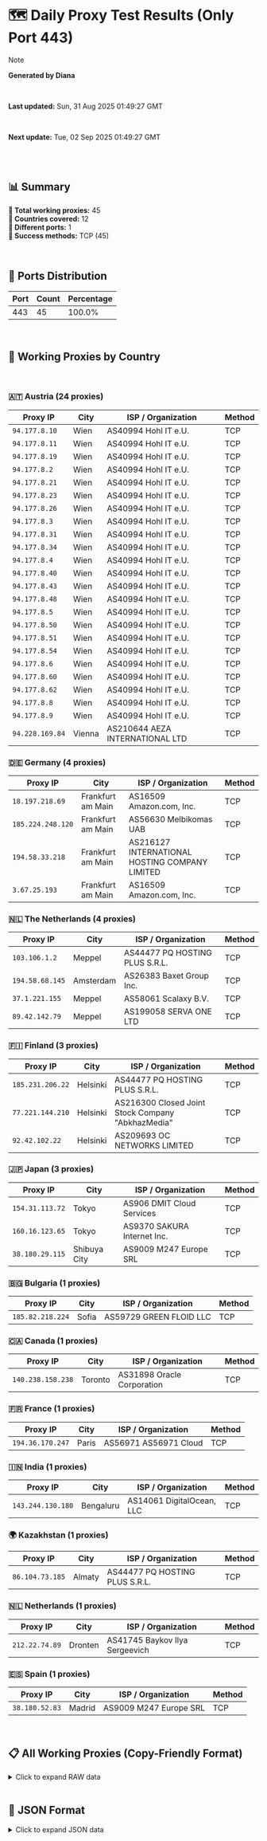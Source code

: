 # 🗺️ Daily Proxy Test Results (Only Port 443)

> [!NOTE]
>
> **Generated by Diana**
>
> <br/>
>
> **Last updated:** Sun, 31 Aug 2025 01:49:27 GMT
>
> <br/>
>
> **Next update:** Tue, 02 Sep 2025 01:49:27 GMT
>
> <br/>
>

</br>

## 📊 Summary

**🔹 Total working proxies:** 45  
**🔹 Countries covered:** 12  
**🔹 Different ports:** 1  
**🔹 Success methods:** TCP (45)

<br/>

## 🔌 Ports Distribution

| Port | Count | Percentage |
|------|-------|------------|
| 443  | 45     | 100.0%     |

<br/>

## 🫧 Working Proxies by Country

<br/>

### 🇦🇹 Austria (24 proxies)

| Proxy IP | City | ISP / Organization | Method |
|----------|------|--------------------|--------|
| `94.177.8.10` | Wien | AS40994 Hohl IT e.U. | TCP |
| `94.177.8.11` | Wien | AS40994 Hohl IT e.U. | TCP |
| `94.177.8.19` | Wien | AS40994 Hohl IT e.U. | TCP |
| `94.177.8.2` | Wien | AS40994 Hohl IT e.U. | TCP |
| `94.177.8.21` | Wien | AS40994 Hohl IT e.U. | TCP |
| `94.177.8.23` | Wien | AS40994 Hohl IT e.U. | TCP |
| `94.177.8.26` | Wien | AS40994 Hohl IT e.U. | TCP |
| `94.177.8.3` | Wien | AS40994 Hohl IT e.U. | TCP |
| `94.177.8.31` | Wien | AS40994 Hohl IT e.U. | TCP |
| `94.177.8.34` | Wien | AS40994 Hohl IT e.U. | TCP |
| `94.177.8.4` | Wien | AS40994 Hohl IT e.U. | TCP |
| `94.177.8.40` | Wien | AS40994 Hohl IT e.U. | TCP |
| `94.177.8.43` | Wien | AS40994 Hohl IT e.U. | TCP |
| `94.177.8.48` | Wien | AS40994 Hohl IT e.U. | TCP |
| `94.177.8.5` | Wien | AS40994 Hohl IT e.U. | TCP |
| `94.177.8.50` | Wien | AS40994 Hohl IT e.U. | TCP |
| `94.177.8.51` | Wien | AS40994 Hohl IT e.U. | TCP |
| `94.177.8.54` | Wien | AS40994 Hohl IT e.U. | TCP |
| `94.177.8.6` | Wien | AS40994 Hohl IT e.U. | TCP |
| `94.177.8.60` | Wien | AS40994 Hohl IT e.U. | TCP |
| `94.177.8.62` | Wien | AS40994 Hohl IT e.U. | TCP |
| `94.177.8.8` | Wien | AS40994 Hohl IT e.U. | TCP |
| `94.177.8.9` | Wien | AS40994 Hohl IT e.U. | TCP |
| `94.228.169.84` | Vienna | AS210644 AEZA INTERNATIONAL LTD | TCP |

### 🇩🇪 Germany (4 proxies)

| Proxy IP | City | ISP / Organization | Method |
|----------|------|--------------------|--------|
| `18.197.218.69` | Frankfurt am Main | AS16509 Amazon.com, Inc. | TCP |
| `185.224.248.120` | Frankfurt am Main | AS56630 Melbikomas UAB | TCP |
| `194.58.33.218` | Frankfurt am Main | AS216127 INTERNATIONAL HOSTING COMPANY LIMITED | TCP |
| `3.67.25.193` | Frankfurt am Main | AS16509 Amazon.com, Inc. | TCP |

### 🇳🇱 The Netherlands (4 proxies)

| Proxy IP | City | ISP / Organization | Method |
|----------|------|--------------------|--------|
| `103.106.1.2` | Meppel | AS44477 PQ HOSTING PLUS S.R.L. | TCP |
| `194.58.68.145` | Amsterdam | AS26383 Baxet Group Inc. | TCP |
| `37.1.221.155` | Meppel | AS58061 Scalaxy B.V. | TCP |
| `89.42.142.79` | Meppel | AS199058 SERVA ONE LTD | TCP |

### 🇫🇮 Finland (3 proxies)

| Proxy IP | City | ISP / Organization | Method |
|----------|------|--------------------|--------|
| `185.231.206.22` | Helsinki | AS44477 PQ HOSTING PLUS S.R.L. | TCP |
| `77.221.144.210` | Helsinki | AS216300 Closed Joint Stock Company "AbkhazMedia" | TCP |
| `92.42.102.22` | Helsinki | AS209693 OC NETWORKS LIMITED | TCP |

### 🇯🇵 Japan (3 proxies)

| Proxy IP | City | ISP / Organization | Method |
|----------|------|--------------------|--------|
| `154.31.113.72` | Tokyo | AS906 DMIT Cloud Services | TCP |
| `160.16.123.65` | Tokyo | AS9370 SAKURA Internet Inc. | TCP |
| `38.180.29.115` | Shibuya City | AS9009 M247 Europe SRL | TCP |

### 🇧🇬 Bulgaria (1 proxies)

| Proxy IP | City | ISP / Organization | Method |
|----------|------|--------------------|--------|
| `185.82.218.224` | Sofia | AS59729 GREEN FLOID LLC | TCP |

### 🇨🇦 Canada (1 proxies)

| Proxy IP | City | ISP / Organization | Method |
|----------|------|--------------------|--------|
| `140.238.158.238` | Toronto | AS31898 Oracle Corporation | TCP |

### 🇫🇷 France (1 proxies)

| Proxy IP | City | ISP / Organization | Method |
|----------|------|--------------------|--------|
| `194.36.170.247` | Paris | AS56971 AS56971 Cloud | TCP |

### 🇮🇳 India (1 proxies)

| Proxy IP | City | ISP / Organization | Method |
|----------|------|--------------------|--------|
| `143.244.130.180` | Bengaluru | AS14061 DigitalOcean, LLC | TCP |

### 🌍 Kazakhstan (1 proxies)

| Proxy IP | City | ISP / Organization | Method |
|----------|------|--------------------|--------|
| `86.104.73.185` | Almaty | AS44477 PQ HOSTING PLUS S.R.L. | TCP |

### 🇳🇱 Netherlands (1 proxies)

| Proxy IP | City | ISP / Organization | Method |
|----------|------|--------------------|--------|
| `212.22.74.89` | Dronten | AS41745 Baykov Ilya Sergeevich | TCP |

### 🇪🇸 Spain (1 proxies)

| Proxy IP | City | ISP / Organization | Method |
|----------|------|--------------------|--------|
| `38.180.52.83` | Madrid | AS9009 M247 Europe SRL | TCP |

<br/>

## 📋 All Working Proxies (Copy-Friendly Format)

<details>
<summary>Click to expand RAW data</summary>

```
94.177.8.10
94.177.8.11
94.177.8.19
94.177.8.2
94.177.8.21
94.177.8.23
94.177.8.26
94.177.8.3
94.177.8.31
94.177.8.34
94.177.8.4
94.177.8.40
94.177.8.43
94.177.8.48
94.177.8.5
94.177.8.50
94.177.8.51
94.177.8.54
94.177.8.6
94.177.8.60
94.177.8.62
94.177.8.8
94.177.8.9
94.228.169.84
185.82.218.224
140.238.158.238
185.231.206.22
77.221.144.210
92.42.102.22
194.36.170.247
18.197.218.69
185.224.248.120
194.58.33.218
3.67.25.193
143.244.130.180
154.31.113.72
160.16.123.65
38.180.29.115
86.104.73.185
212.22.74.89
38.180.52.83
103.106.1.2
194.58.68.145
37.1.221.155
89.42.142.79
```

</details>

<br/>

## 💾 JSON Format

<details>
<summary>Click to expand JSON data</summary>

```json
[
  {
    "ip": "94.177.8.10",
    "port": "443",
    "method": "TCP",
    "country": "Austria",
    "city": "Wien",
    "as": "AS40994 Hohl IT e.U.",
    "proxy": "unknown"
  },
  {
    "ip": "94.177.8.11",
    "port": "443",
    "method": "TCP",
    "country": "Austria",
    "city": "Wien",
    "as": "AS40994 Hohl IT e.U.",
    "proxy": "unknown"
  },
  {
    "ip": "94.177.8.19",
    "port": "443",
    "method": "TCP",
    "country": "Austria",
    "city": "Wien",
    "as": "AS40994 Hohl IT e.U.",
    "proxy": "unknown"
  },
  {
    "ip": "94.177.8.2",
    "port": "443",
    "method": "TCP",
    "country": "Austria",
    "city": "Wien",
    "as": "AS40994 Hohl IT e.U.",
    "proxy": "unknown"
  },
  {
    "ip": "94.177.8.21",
    "port": "443",
    "method": "TCP",
    "country": "Austria",
    "city": "Wien",
    "as": "AS40994 Hohl IT e.U.",
    "proxy": "unknown"
  },
  {
    "ip": "94.177.8.23",
    "port": "443",
    "method": "TCP",
    "country": "Austria",
    "city": "Wien",
    "as": "AS40994 Hohl IT e.U.",
    "proxy": true
  },
  {
    "ip": "94.177.8.26",
    "port": "443",
    "method": "TCP",
    "country": "Austria",
    "city": "Wien",
    "as": "AS40994 Hohl IT e.U.",
    "proxy": "unknown"
  },
  {
    "ip": "94.177.8.3",
    "port": "443",
    "method": "TCP",
    "country": "Austria",
    "city": "Wien",
    "as": "AS40994 Hohl IT e.U.",
    "proxy": "unknown"
  },
  {
    "ip": "94.177.8.31",
    "port": "443",
    "method": "TCP",
    "country": "Austria",
    "city": "Wien",
    "as": "AS40994 Hohl IT e.U.",
    "proxy": "unknown"
  },
  {
    "ip": "94.177.8.34",
    "port": "443",
    "method": "TCP",
    "country": "Austria",
    "city": "Wien",
    "as": "AS40994 Hohl IT e.U.",
    "proxy": "unknown"
  },
  {
    "ip": "94.177.8.4",
    "port": "443",
    "method": "TCP",
    "country": "Austria",
    "city": "Wien",
    "as": "AS40994 Hohl IT e.U.",
    "proxy": true
  },
  {
    "ip": "94.177.8.40",
    "port": "443",
    "method": "TCP",
    "country": "Austria",
    "city": "Wien",
    "as": "AS40994 Hohl IT e.U.",
    "proxy": "unknown"
  },
  {
    "ip": "94.177.8.43",
    "port": "443",
    "method": "TCP",
    "country": "Austria",
    "city": "Wien",
    "as": "AS40994 Hohl IT e.U.",
    "proxy": "unknown"
  },
  {
    "ip": "94.177.8.48",
    "port": "443",
    "method": "TCP",
    "country": "Austria",
    "city": "Wien",
    "as": "AS40994 Hohl IT e.U.",
    "proxy": "unknown"
  },
  {
    "ip": "94.177.8.5",
    "port": "443",
    "method": "TCP",
    "country": "Austria",
    "city": "Wien",
    "as": "AS40994 Hohl IT e.U.",
    "proxy": true
  },
  {
    "ip": "94.177.8.50",
    "port": "443",
    "method": "TCP",
    "country": "Austria",
    "city": "Wien",
    "as": "AS40994 Hohl IT e.U.",
    "proxy": "unknown"
  },
  {
    "ip": "94.177.8.51",
    "port": "443",
    "method": "TCP",
    "country": "Austria",
    "city": "Wien",
    "as": "AS40994 Hohl IT e.U.",
    "proxy": "unknown"
  },
  {
    "ip": "94.177.8.54",
    "port": "443",
    "method": "TCP",
    "country": "Austria",
    "city": "Wien",
    "as": "AS40994 Hohl IT e.U.",
    "proxy": "unknown"
  },
  {
    "ip": "94.177.8.6",
    "port": "443",
    "method": "TCP",
    "country": "Austria",
    "city": "Wien",
    "as": "AS40994 Hohl IT e.U.",
    "proxy": "unknown"
  },
  {
    "ip": "94.177.8.60",
    "port": "443",
    "method": "TCP",
    "country": "Austria",
    "city": "Wien",
    "as": "AS40994 Hohl IT e.U.",
    "proxy": true
  },
  {
    "ip": "94.177.8.62",
    "port": "443",
    "method": "TCP",
    "country": "Austria",
    "city": "Wien",
    "as": "AS40994 Hohl IT e.U.",
    "proxy": "unknown"
  },
  {
    "ip": "94.177.8.8",
    "port": "443",
    "method": "TCP",
    "country": "Austria",
    "city": "Wien",
    "as": "AS40994 Hohl IT e.U.",
    "proxy": "unknown"
  },
  {
    "ip": "94.177.8.9",
    "port": "443",
    "method": "TCP",
    "country": "Austria",
    "city": "Wien",
    "as": "AS40994 Hohl IT e.U.",
    "proxy": true
  },
  {
    "ip": "94.228.169.84",
    "port": "443",
    "method": "TCP",
    "country": "Austria",
    "city": "Vienna",
    "as": "AS210644 AEZA INTERNATIONAL LTD",
    "proxy": true
  },
  {
    "ip": "185.82.218.224",
    "port": "443",
    "method": "TCP",
    "country": "Bulgaria",
    "city": "Sofia",
    "as": "AS59729 GREEN FLOID LLC",
    "proxy": "unknown"
  },
  {
    "ip": "140.238.158.238",
    "port": "443",
    "method": "TCP",
    "country": "Canada",
    "city": "Toronto",
    "as": "AS31898 Oracle Corporation",
    "proxy": true
  },
  {
    "ip": "185.231.206.22",
    "port": "443",
    "method": "TCP",
    "country": "Finland",
    "city": "Helsinki",
    "as": "AS44477 PQ HOSTING PLUS S.R.L.",
    "proxy": "unknown"
  },
  {
    "ip": "77.221.144.210",
    "port": "443",
    "method": "TCP",
    "country": "Finland",
    "city": "Helsinki",
    "as": "AS216300 Closed Joint Stock Company \"AbkhazMedia\"",
    "proxy": "unknown"
  },
  {
    "ip": "92.42.102.22",
    "port": "443",
    "method": "TCP",
    "country": "Finland",
    "city": "Helsinki",
    "as": "AS209693 OC NETWORKS LIMITED",
    "proxy": "unknown"
  },
  {
    "ip": "194.36.170.247",
    "port": "443",
    "method": "TCP",
    "country": "France",
    "city": "Paris",
    "as": "AS56971 AS56971 Cloud",
    "proxy": "unknown"
  },
  {
    "ip": "18.197.218.69",
    "port": "443",
    "method": "TCP",
    "country": "Germany",
    "city": "Frankfurt am Main",
    "as": "AS16509 Amazon.com, Inc.",
    "proxy": true
  },
  {
    "ip": "185.224.248.120",
    "port": "443",
    "method": "TCP",
    "country": "Germany",
    "city": "Frankfurt am Main",
    "as": "AS56630 Melbikomas UAB",
    "proxy": true
  },
  {
    "ip": "194.58.33.218",
    "port": "443",
    "method": "TCP",
    "country": "Germany",
    "city": "Frankfurt am Main",
    "as": "AS216127 INTERNATIONAL HOSTING COMPANY LIMITED",
    "proxy": true
  },
  {
    "ip": "3.67.25.193",
    "port": "443",
    "method": "TCP",
    "country": "Germany",
    "city": "Frankfurt am Main",
    "as": "AS16509 Amazon.com, Inc.",
    "proxy": true
  },
  {
    "ip": "143.244.130.180",
    "port": "443",
    "method": "TCP",
    "country": "India",
    "city": "Bengaluru",
    "as": "AS14061 DigitalOcean, LLC",
    "proxy": "unknown"
  },
  {
    "ip": "154.31.113.72",
    "port": "443",
    "method": "TCP",
    "country": "Japan",
    "city": "Tokyo",
    "as": "AS906 DMIT Cloud Services",
    "proxy": true
  },
  {
    "ip": "160.16.123.65",
    "port": "443",
    "method": "TCP",
    "country": "Japan",
    "city": "Tokyo",
    "as": "AS9370 SAKURA Internet Inc.",
    "proxy": "unknown"
  },
  {
    "ip": "38.180.29.115",
    "port": "443",
    "method": "TCP",
    "country": "Japan",
    "city": "Shibuya City",
    "as": "AS9009 M247 Europe SRL",
    "proxy": true
  },
  {
    "ip": "86.104.73.185",
    "port": "443",
    "method": "TCP",
    "country": "Kazakhstan",
    "city": "Almaty",
    "as": "AS44477 PQ HOSTING PLUS S.R.L.",
    "proxy": "unknown"
  },
  {
    "ip": "212.22.74.89",
    "port": "443",
    "method": "TCP",
    "country": "Netherlands",
    "city": "Dronten",
    "as": "AS41745 Baykov Ilya Sergeevich",
    "proxy": "unknown"
  },
  {
    "ip": "38.180.52.83",
    "port": "443",
    "method": "TCP",
    "country": "Spain",
    "city": "Madrid",
    "as": "AS9009 M247 Europe SRL",
    "proxy": true
  },
  {
    "ip": "103.106.1.2",
    "port": "443",
    "method": "TCP",
    "country": "The Netherlands",
    "city": "Meppel",
    "as": "AS44477 PQ HOSTING PLUS S.R.L.",
    "proxy": "unknown"
  },
  {
    "ip": "194.58.68.145",
    "port": "443",
    "method": "TCP",
    "country": "The Netherlands",
    "city": "Amsterdam",
    "as": "AS26383 Baxet Group Inc.",
    "proxy": true
  },
  {
    "ip": "37.1.221.155",
    "port": "443",
    "method": "TCP",
    "country": "The Netherlands",
    "city": "Meppel",
    "as": "AS58061 Scalaxy B.V.",
    "proxy": "unknown"
  },
  {
    "ip": "89.42.142.79",
    "port": "443",
    "method": "TCP",
    "country": "The Netherlands",
    "city": "Meppel",
    "as": "AS199058 SERVA ONE LTD",
    "proxy": "unknown"
  }
]
```

</details>
